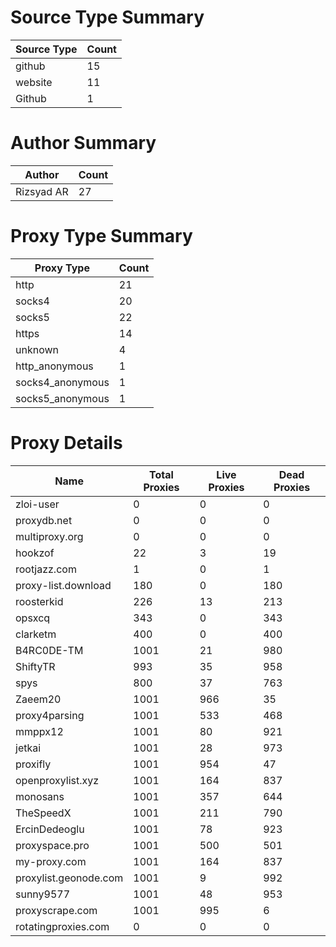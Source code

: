 # Source Type Summary

| Source Type | Count |
|-------------|-------|
| github | 15 |
| website | 11 |
| Github | 1 |


# Author Summary

| Author | Count |
|--------|-------|
| Rizsyad AR | 27 |


# Proxy Type Summary

| Proxy Type | Count |
|------------|-------|
| http | 21 |
| socks4 | 20 |
| socks5 | 22 |
| https | 14 |
| unknown | 4 |
| http_anonymous | 1 |
| socks4_anonymous | 1 |
| socks5_anonymous | 1 |


# Proxy Details

| Name | Total Proxies | Live Proxies | Dead Proxies |
|------|---------------|--------------|---------------|
| zloi-user | 0 | 0 | 0 |
| proxydb.net | 0 | 0 | 0 |
| multiproxy.org | 0 | 0 | 0 |
| hookzof | 22 | 3 | 19 |
| rootjazz.com | 1 | 0 | 1 |
| proxy-list.download | 180 | 0 | 180 |
| roosterkid | 226 | 13 | 213 |
| opsxcq | 343 | 0 | 343 |
| clarketm | 400 | 0 | 400 |
| B4RC0DE-TM | 1001 | 21 | 980 |
| ShiftyTR | 993 | 35 | 958 |
| spys | 800 | 37 | 763 |
| Zaeem20 | 1001 | 966 | 35 |
| proxy4parsing | 1001 | 533 | 468 |
| mmppx12 | 1001 | 80 | 921 |
| jetkai | 1001 | 28 | 973 |
| proxifly | 1001 | 954 | 47 |
| openproxylist.xyz | 1001 | 164 | 837 |
| monosans | 1001 | 357 | 644 |
| TheSpeedX | 1001 | 211 | 790 |
| ErcinDedeoglu | 1001 | 78 | 923 |
| proxyspace.pro | 1001 | 500 | 501 |
| my-proxy.com | 1001 | 164 | 837 |
| proxylist.geonode.com | 1001 | 9 | 992 |
| sunny9577 | 1001 | 48 | 953 |
| proxyscrape.com | 1001 | 995 | 6 |
| rotatingproxies.com | 0 | 0 | 0 |
